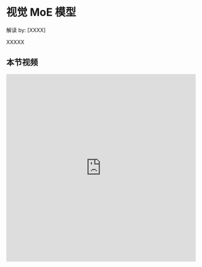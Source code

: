 # 视觉 MoE 模型

解读 by: [XXXX]

XXXXX

## 本节视频

<html>
<iframe src="https://player.bilibili.com/player.html?isOutside=true&aid=114143772283462&bvid=BV1JNQVYBEq7&cid=28813168555&p=1&as_wide=1&high_quality=1&danmaku=0&t=30&autoplay=0" width="100%" height="500" scrolling="no" border="0" frameborder="no" framespacing="0" allowfullscreen="true"> </iframe>
</html>
